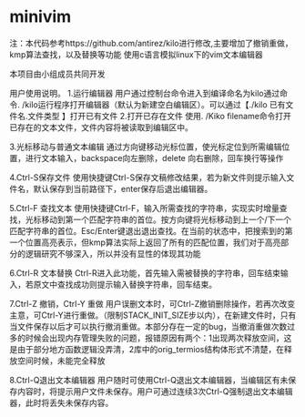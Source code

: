 # minivim
注：本代码参考https://github.com/antirez/kilo进行修改,主要增加了撤销重做，kmp算法查找，以及替换等功能
使用c语言模拟linux下的vim文本编辑器

本项目由小组成员共同开发

用户使用说明。
1.运行编辑器
用户通过控制台命令进入到编译命名为kilo通过命令. /kilo运行程序打开编辑器（默认为新建空白编辑区）。可以通过【./kilo 已有文件名.文件类型  】打开已有文件
2.打开已存在文件
使用. /Kiko filename命令打开已存在的文本文件，文件内容将被读取到编辑区中。

3.光标移动与普通文本编辑
通过方向键移动光标位置，使光标定位到所需编辑位置，进行文本输入，backspace向左删除，delete 向右删除，回车换行等操作

4.Ctrl-S保存文件
使用快捷键Ctrl-S保存文稿修改结果，若为新文件则提示输入文件名，默认保存到当前路径下，enter保存后退出编辑器。

5.Ctrl-F 查找文本
使用快捷键Ctrl-F，输入所需查找的字符串，实现实时增量查找，光标移动到第一个匹配字符串的首位。按方向键将光标移动到上一个/下一个匹配字符串的首位。Esc/Enter键退出退出查找。在当前的状态中，把搜索到的第一个位置高亮表示，但kmp算法实际上返回了所有的匹配位置，我们对于高亮部分的逻辑研究不够深入，所以并没有显性的体现其功能

6.Ctrl-R 文本替换
Ctrl-R进入此功能，首先输入需被替换的字符串，回车结束输入，若原文中查找成功则提示输入替换字符串，回车结束。

7.Ctrl-Z 撤销，Ctrl-Y 重做
用户误删文本时，可Ctrl-Z撤销删除操作，若再次改变主意，可Ctrl-Y进行重做。（限制STACK_INIT_SIZE步以内），在新建文件时，只有当文件保存以后才可以执行撤消重做。本部分存在一定的bug，当撤消重做次数过多的时候会出现内存管理失败的问题，报错原因有两个：1出现两次释放空间，这是由于部分地方函数逻辑没弄清，2库中的orig_termios结构体形式不清楚，在释放空间时候，未能完全释放

8.Ctrl-Q退出文本编辑器
用户随时可使用Ctrl-Q退出文本编辑器，当编辑区有未保存内容时，将提示用户文件未保存。用户可通过连续3次Ctrl-Q强制退出文本编辑器，此时将丢失未保存内容。	 
